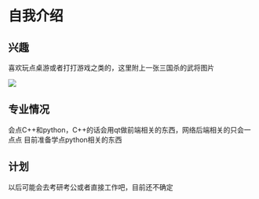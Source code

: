 # 自我介绍
## 兴趣
喜欢玩点桌游或者打打游戏之类的，这里附上一张三国杀的武将图片


![](https://bkimg.cdn.bcebos.com/pic/810a19d8bc3eb13533fabf9cfe4ebfd3fd1f4134eece?x-bce-process=image/format,f_auto/resize,m_lfit,limit_1,h_686)
## 专业情况
会点C++和python，C++的话会用qt做前端相关的东西，网络后端相关的只会一点点
目前准备学点python相关的东西
## 计划
以后可能会去考研考公或者直接工作吧，目前还不确定
